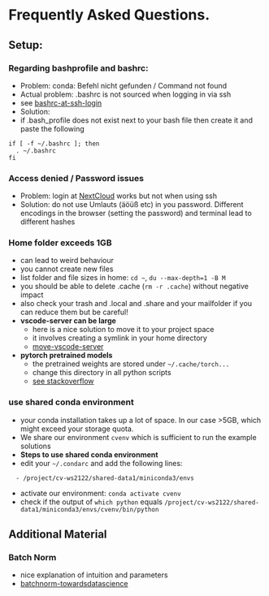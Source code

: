 # Frequently Asked Questions.


## Setup: 

### Regarding bashprofile and bashrc:
- Problem: conda: Befehl nicht gefunden / Command not found
- Actual problem: .bashrc is not sourced when logging in via ssh
- see [bashrc-at-ssh-login](https://stackoverflow.com/questions/820517/bashrc-at-ssh-login)
- Solution:
- if .bash_profile does not exist next to your bash file then create it and paste the following
```
if [ -f ~/.bashrc ]; then
  . ~/.bashrc
fi
```

### Access denied / Password issues
- Problem: login at [NextCloud](https://nc.informatik.uni-freiburg.de/index.php/apps/rainloop/) works but not when using ssh
- Solution: do not use Umlauts (äöüß etc) in you password. Different encodings in the browser (setting the password) and terminal lead to different hashes

### Home folder exceeds 1GB
- can lead to weird behaviour
- you cannot create new files
- list folder and file sizes in home: `cd ~`, `du --max-depth=1 -B M`
- you should be able to delete .cache (`rm -r .cache`) without negative impact
- also check your trash and .local and .share and your mailfolder if you can reduce them but be careful!
- **vscode-server can be large**
  - here is a nice solution to move it to your project space
  - it involves creating a symlink in your home directory
  - [move-vscode-server](https://stackoverflow.com/questions/62613523/how-to-change-vscode-server-directory)
- **pytorch pretrained models**
  - the pretrained weights are stored under `~/.cache/torch...`
  - change this directory in all python scripts
  - [see stackoverflow](https://stackoverflow.com/questions/52628270/is-there-any-way-i-can-download-the-pre-trained-models-available-in-pytorch-to-a)

### use shared conda environment
- your conda installation takes up a lot of space. In our case >5GB, which might exceed your storage quota.
- We share our environment `cvenv` which is sufficient to run the example solutions
- **Steps to use shared conda environment**
- edit your `~/.condarc` and add the following lines:
```envs_dirs:
  - /project/cv-ws2122/shared-data1/miniconda3/envs
```
- activate our environment: `conda activate cvenv`
- check if the output of  `which python` equals `/project/cv-ws2122/shared-data1/miniconda3/envs/cvenv/bin/python`

## Additional Material
### Batch Norm
- nice explanation of intuition and parameters
- [batchnorm-towardsdatascience](https://towardsdatascience.com/batch-norm-explained-visually-how-it-works-and-why-neural-networks-need-it-b18919692739)
